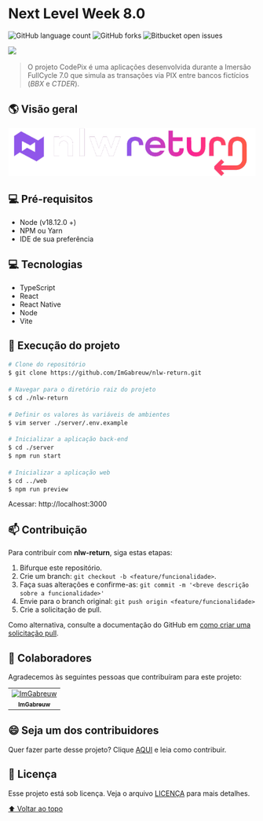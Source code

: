 # Next Level Week 8.0

![GitHub language count](https://img.shields.io/github/languages/count/ImGabreuw/nlw-return?style=for-the-badge)
![GitHub forks](https://img.shields.io/github/forks/ImGabreuw/nlw-return?style=for-the-badge)
![Bitbucket open issues](https://img.shields.io/github/issues/ImGabreuw/nlw-return?style=for-the-badge)

<img src="./docs/logo-fullcycle.png" height=200px weight=400px/>

> O projeto CodePix é uma aplicações desenvolvida durante a Imersão FullCycle 7.0 que simula as transações via PIX entre bancos fictícios (_BBX_ e _CTDER_).

## 🌎 Visão geral

![](./docs/assets/nlw-return.png)

## 💻 Pré-requisitos

- Node (v18.12.0 +)
- NPM ou Yarn
- IDE de sua preferência

## 💻 Tecnologias

- TypeScript
- React
- React Native
- Node
- Vite

## 🚀 Execução do projeto

```bash
# Clone do repositório
$ git clone https://github.com/ImGabreuw/nlw-return.git

# Navegar para o diretório raiz do projeto
$ cd ./nlw-return

# Definir os valores às variáveis de ambientes
$ vim server ./server/.env.example

# Inicializar a aplicação back-end
$ cd ./server
$ npm run start

# Inicializar a aplicação web
$ cd ../web
$ npm run preview
```

Acessar: http://localhost:3000

## 📫 Contribuição

Para contribuir com **nlw-return**, siga estas etapas:

1. Bifurque este repositório.
2. Crie um branch: `git checkout -b <feature/funcionalidade>`.
3. Faça suas alterações e confirme-as: `git commit -m '<breve descrição sobre a funcionalidade>'`
4. Envie para o branch original: `git push origin <feature/funcionalidade>`
5. Crie a solicitação de pull.

Como alternativa, consulte a documentação do GitHub em [como criar uma solicitação pull](https://help.github.com/en/github/collaborating-with-issues-and-pull-requests/creating-a-pull-request).

## 🤝 Colaboradores

Agradecemos às seguintes pessoas que contribuíram para este projeto:

<table>
  <tr>
    <td align="center">
      <a href="https://github.com/ImGabreuw">
        <img src="https://avatars.githubusercontent.com/u/60116449?v=4" width="100px;" alt="ImGabreuw"/><br>
        <sub>
          <b>ImGabreuw</b>
        </sub>
      </a>
    </td>
  </tr>
</table>

## 😄 Seja um dos contribuidores<br>

Quer fazer parte desse projeto? Clique [AQUI](CONTRIBUTING.md) e leia como contribuir.

## 📝 Licença

Esse projeto está sob licença. Veja o arquivo [LICENÇA](LICENSE.md) para mais detalhes.

[⬆ Voltar ao topo](#next-level-week-80)<br>